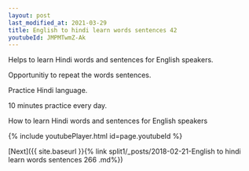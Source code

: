 ```yaml
---
layout: post
last_modified_at: 2021-03-29
title: English to hindi learn words sentences 42 
youtubeId: JMPMTwmZ-Ak
---
```

 
 
Helps to learn Hindi words and sentences for English speakers.

Opportunitiy to repeat the words sentences. 

Practice Hindi language. 
 
10 minutes practice every day. 
 
How to learn Hindi words and sentences for English speakers 
 
{% include youtubePlayer.html id=page.youtubeId %}
 
 
[Next]({{ site.baseurl }}{% link  split1/_posts/2018-02-21-English to hindi learn words sentences 266 .md%})
 
